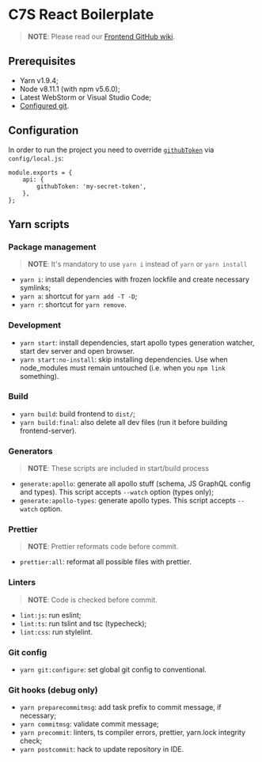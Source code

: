 # C7S React Boilerplate

> **NOTE**: Please read our [Frontend GitHub wiki](https://github.com/c7s/react-boilerplate/wiki/Frontend).

## Prerequisites

-   Yarn v1.9.4;
-   Node v8.11.1 (with npm v5.6.0);
-   Latest WebStorm or Visual Studio Code;
-   [Configured git](#git-config).

## Configuration

In order to run the project you need to override [`githubToken`](https://help.github.com/articles/creating-a-personal-access-token-for-the-command-line/) via `config/local.js`:

```
module.exports = {
    api: {
        githubToken: 'my-secret-token',
    },
};
```

## Yarn scripts

### Package management

> **NOTE**: It's mandatory to use `yarn i` instead of `yarn` or `yarn install`

-   `yarn i`: install dependencies with frozen lockfile and create necessary symlinks;
-   `yarn a`: shortcut for `yarn add -T -D`;
-   `yarn r`: shortcut for `yarn remove`.

### Development

-   `yarn start`: install dependencies, start apollo types generation watcher, start dev server and open browser.
-   `yarn start:no-install`: skip installing dependencies. Use when node_modules must remain untouched (i.e. when you `npm link` something).

### Build

-   `yarn build`: build frontend to `dist/`;
-   `yarn build:final`: also delete all dev files (run it before building frontend-server).

### Generators

> **NOTE**: These scripts are included in start/build process

-   `generate:apollo`: generate all apollo stuff (schema, JS GraphQL config and types). This script accepts `--watch` option (types only);
-   `generate:apollo-types`: generate apollo types. This script accepts `--watch` option.

### Prettier

> **NOTE**: Prettier reformats code before commit.

-   `prettier:all`: reformat all possible files with prettier.

### Linters

> **NOTE**: Code is checked before commit.

-   `lint:js`: run eslint;
-   `lint:ts`: run tslint and tsc (typecheck);
-   `lint:css`: run stylelint.

### Git config

-   `yarn git:configure`: set global git config to conventional.

### Git hooks (debug only)

-   `yarn preparecommitmsg`: add task prefix to commit message, if necessary;
-   `yarn commitmsg`: validate commit message;
-   `yarn precommit`: linters, ts compiler errors, prettier, yarn.lock integrity check;
-   `yarn postcommit`: hack to update repository in IDE.
